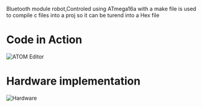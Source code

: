 Bluetooth module robot,Controled using ATmega16a with a make file is used to compile c files into a proj so it can be turend into a Hex file
# Code in Action
![ATOM Editor](https://cdn1.imggmi.com/uploads/2019/9/28/a7769a64106cb42a193c39c4e87a9699-full.png)
# Hardware implementation
![Hardware](https://cdn1.imggmi.com/uploads/2019/9/28/fff7ce78013efe43d8d1e56bc6d8d3b2-full.jpg)




